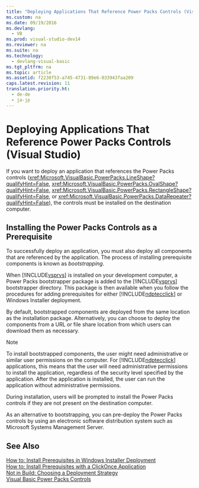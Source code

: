 ```yaml
---
title: "Deploying Applications That Reference Power Packs Controls (Visual Studio)"
ms.custom: na
ms.date: 09/19/2016
ms.devlang: 
  - VB
ms.prod: visual-studio-dev14
ms.reviewer: na
ms.suite: na
ms.technology: 
  - devlang-visual-basic
ms.tgt_pltfrm: na
ms.topic: article
ms.assetid: f2230f53-a745-4731-89e6-033943faa209
caps.latest.revision: 11
translation.priority.ht: 
  - de-de
  - ja-jp
---
```

# Deploying Applications That Reference Power Packs Controls (Visual Studio)
If you want to deploy an application that references the Power Packs controls (<xref:Microsoft.VisualBasic.PowerPacks.LineShape?qualifyHint=False>, <xref:Microsoft.VisualBasic.PowerPacks.OvalShape?qualifyHint=False>, <xref:Microsoft.VisualBasic.PowerPacks.RectangleShape?qualifyHint=False>, or <xref:Microsoft.VisualBasic.PowerPacks.DataRepeater?qualifyHint=False>), the controls must be installed on the destination computer.  
  
## Installing the Power Packs Controls as a Prerequisite  
 To successfully deploy an application, you must also deploy all components that are referenced by the application. The process of installing prerequisite components is known as *bootstrapping*.  
  
 When [!INCLUDE[vsprvs](../vs140/includes/vsprvs_md.md)] is installed on your development computer, a Power Packs bootstrapper package is added to the [!INCLUDE[vsprvs](../vs140/includes/vsprvs_md.md)] bootstrapper directory. This package is then available when you follow the procedures for adding prerequisites for either [!INCLUDE[ndptecclick](../vs140/includes/ndptecclick_md.md)] or Windows Installer deployment.  
  
 By default, bootstrapped components are deployed from the same location as the installation package. Alternatively, you can choose to deploy the components from a URL or file share location from which users can download them as necessary.  
  
> [!NOTE]
>  To install bootstrapped components, the user might need administrative or similar user permissions on the computer. For [!INCLUDE[ndptecclick](../vs140/includes/ndptecclick_md.md)] applications, this means that the user will need administrative permissions to install the application, regardless of the security level specified by the application. After the application is installed, the user can run the application without administrative permissions.  
  
 During installation, users will be prompted to install the Power Packs controls if they are not present on the destination computer.  
  
 As an alternative to bootstrapping, you can pre-deploy the Power Packs controls by using an electronic software distribution system such as Microsoft Systems Management Server.  
  
## See Also  
 [How to: Install Prerequisites in Windows Installer Deployment](assetId:///653fc868-2486-429c-b75e-2f9d0c7f6619)   
 [How to: Install Prerequisites with a ClickOnce Application](../vs140/How-to--Install-Prerequisites-with-a-ClickOnce-Application.md)   
 [Not in Build: Choosing a Deployment Strategy](assetId:///ecd632d8-063c-4028-b785-81bba045107b)   
 [Visual Basic Power Packs Controls](../Topic/Visual%20Basic%20Power%20Packs%20Controls.md)